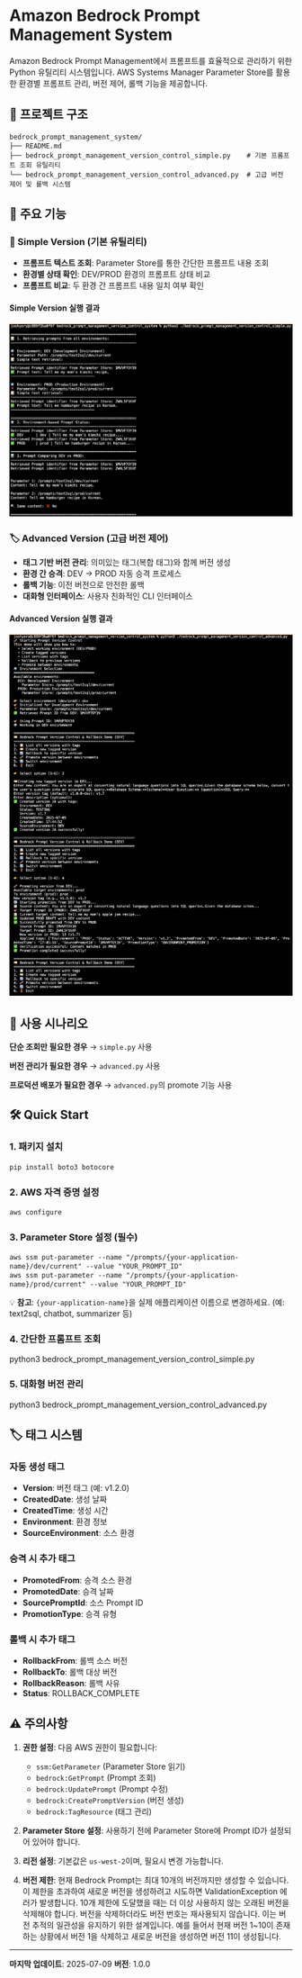 # Amazon Bedrock Prompt Management System

Amazon Bedrock Prompt Management에서 프롬프트를 효율적으로 관리하기 위한 Python 유틸리티 시스템입니다. AWS Systems Manager Parameter Store를 활용한 환경별 프롬프트 관리, 버전 제어, 롤백 기능을 제공합니다.

## 📁 프로젝트 구조

```
bedrock_prompt_management_system/
├── README.md
├── bedrock_prompt_management_version_control_simple.py    # 기본 프롬프트 조회 유틸리티
└── bedrock_prompt_management_version_control_advanced.py  # 고급 버전 제어 및 롤백 시스템
```

## 🚀 주요 기능

### 📝 Simple Version (기본 유틸리티)
- **프롬프트 텍스트 조회**: Parameter Store를 통한 간단한 프롬프트 내용 조회
- **환경별 상태 확인**: DEV/PROD 환경의 프롬프트 상태 비교
- **프롬프트 비교**: 두 환경 간 프롬프트 내용 일치 여부 확인

#### Simple Version 실행 결과
![Simple Version 실행 결과](./imgs/Simple-Version-execution-results.png)

### 🏷️ Advanced Version (고급 버전 제어)
- **태그 기반 버전 관리**: 의미있는 태그(복합 태그)와 함께 버전 생성
- **환경 간 승격**: DEV → PROD 자동 승격 프로세스
- **롤백 기능**: 이전 버전으로 안전한 롤백
- **대화형 인터페이스**: 사용자 친화적인 CLI 인터페이스

#### Advanced Version 실행 결과
![Advanced Version 실행 결과](./imgs/Advanced-Version-execution-results.png)

## 🎯 사용 시나리오

**단순 조회만 필요한 경우**
→ `simple.py` 사용

**버전 관리가 필요한 경우**
→ `advanced.py` 사용

**프로덕션 배포가 필요한 경우**
→ `advanced.py`의 promote 기능 사용


## 🛠️ Quick Start

### 1. 패키지 설치
```bash
pip install boto3 botocore
```

### 2. AWS 자격 증명 설정
```bash
aws configure
```

### 3. Parameter Store 설정 (필수)
```
aws ssm put-parameter --name "/prompts/{your-application-name}/dev/current" --value "YOUR_PROMPT_ID"
aws ssm put-parameter --name "/prompts/{your-application-name}/prod/current" --value "YOUR_PROMPT_ID"
```
💡 **참고**: `{your-application-name}`을 실제 애플리케이션 이름으로 변경하세요. (예: text2sql, chatbot, summarizer 등)

### 4. 간단한 프롬프트 조회
python3 bedrock_prompt_management_version_control_simple.py

### 5. 대화형 버전 관리
python3 bedrock_prompt_management_version_control_advanced.py



## 🏷️ 태그 시스템

### 자동 생성 태그
- **Version**: 버전 태그 (예: v1.2.0)
- **CreatedDate**: 생성 날짜
- **CreatedTime**: 생성 시간
- **Environment**: 환경 정보
- **SourceEnvironment**: 소스 환경

### 승격 시 추가 태그
- **PromotedFrom**: 승격 소스 환경
- **PromotedDate**: 승격 날짜
- **SourcePromptId**: 소스 Prompt ID
- **PromotionType**: 승격 유형

### 롤백 시 추가 태그
- **RollbackFrom**: 롤백 소스 버전
- **RollbackTo**: 롤백 대상 버전
- **RollbackReason**: 롤백 사유
- **Status**: ROLLBACK_COMPLETE


## ⚠️ 주의사항

1. **권한 설정**: 다음 AWS 권한이 필요합니다:
   - `ssm:GetParameter` (Parameter Store 읽기)
   - `bedrock:GetPrompt` (Prompt 조회)
   - `bedrock:UpdatePrompt` (Prompt 수정)
   - `bedrock:CreatePromptVersion` (버전 생성)
   - `bedrock:TagResource` (태그 관리)

2. **Parameter Store 설정**: 사용하기 전에 Parameter Store에 Prompt ID가 설정되어 있어야 합니다.

3. **리전 설정**: 기본값은 `us-west-2`이며, 필요시 변경 가능합니다.

4. **버전 제한**: 현재 Bedrock Prompt는 최대 10개의 버전까지만 생성할 수 있습니다. 이 제한을 초과하여 새로운 버전을 생성하려고 시도하면 ValidationException 에러가 발생합니다. 10개 제한에 도달했을 때는 더 이상 사용하지 않는 오래된 버전을 삭제해야 합니다. 버전을 삭제하더라도 버전 번호는 재사용되지 않습니다. 이는 버전 추적의 일관성을 유지하기 위한 설계입니다. 예를 들어서 현재 버전 1~10이 존재하는 상황에서 버전 1을 삭제하고 새로운 버전을 생성하면 버전 11이 생성됩니다.

---

**마지막 업데이트**: 2025-07-09
**버전**: 1.0.0
